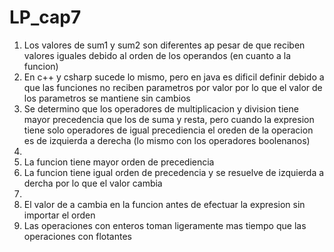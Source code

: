 # LP_cap7
1. Los valores de sum1 y sum2 son diferentes ap pesar de que reciben valores iguales debido al orden de los operandos (en cuanto a la funcion)
2. En c++ y csharp sucede lo mismo, pero en java es dificil definir debido a que las funciones no reciben parametros por valor por lo que el valor de los parametros se mantiene sin cambios
3. Se determino que los operadores de multiplicacion y division tiene mayor precedencia que los de suma y resta, pero cuando la expresion tiene solo operadores de igual precediencia el oreden de la operacion es de izquierda a derecha (lo mismo con los operadores boolenanos)
4. 
5. La funcion tiene mayor orden de precediencia
6. La funcion tiene igual orden de precedencia y se resuelve de izquierda a dercha por lo que el valor cambia
7.
8. El valor de a cambia en la funcion antes de efectuar la expresion sin importar el orden
9. Las operaciones con enteros toman ligeramente mas tiempo que las operaciones con flotantes
